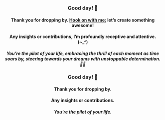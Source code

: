 <div style="text-align: center;">
  <h3>Good day! 👋</h3>
  <h4>Thank you for dropping by. <a href ="mailto:amicableycot@gmail.com">Hook on with me</a>; let’s create something awesome!</h4>
  <h4>Any insights or contributions, I’m profoundly receptive and attentive. (~_^)</h4>
  <h5>You’re the pilot of your life, embracing the thrill of each moment as time soars by, steering towards your dreams with unstoppable determination. 🚀😄</h5>
</div>
<div style="text-align: center;">
  <h3>Good day! 👋</h3>
  <h4>Thank you for dropping by.</h4>
  <h4>Any insights or contributions.</h4>
  <h5>You're the pilot of your life.</h5>
</div>
  
<!--
- **lewiskirori/lewiskirori** is a ✨ _special_ ✨ repository!
- 🔭 I’m currently working on ...
- 👯 I’m looking to collaborate on ...
- 🤔 I’m looking for help with ...
- 💬 Ask me about ...
- 📫 How to reach me: ...
- 😄 Pronouns: ...
- ⚡ Fun fact: ...
- Avant-garde || forward-looking || progressive || revolutionary || ...
- Allied: the company && affiliated || working together with && Skilled craftsmanship allied to advanced technology.
- SOftware ARchitect ASpirant.
- The Future and the Present.
-->                                                     

